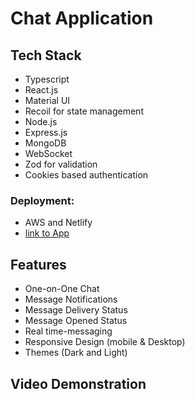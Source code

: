 # Chat Application

## Tech Stack

- Typescript
- React.js
- Material UI
- Recoil for state management
- Node.js
- Express.js
- MongoDB
- WebSocket
- Zod for validation
- Cookies based authentication

### **Deployment:**

- AWS and Netlify
- [link to App](https://chat.aniket22n.com/)

## Features

- One-on-One Chat
- Message Notifications
- Message Delivery Status
- Message Opened Status
- Real time-messaging
- Responsive Design (mobile & Desktop)
- Themes (Dark and Light)

## Video Demonstration
